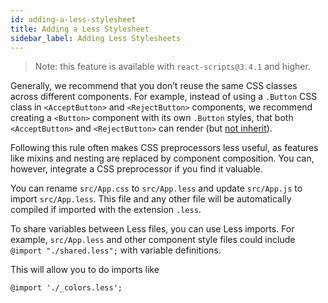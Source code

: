 ```yaml
---
id: adding-a-less-stylesheet
title: Adding a Less Stylesheet
sidebar_label: Adding Less Stylesheets
---
```


> Note: this feature is available with `react-scripts@3.4.1` and higher.

Generally, we recommend that you don’t reuse the same CSS classes across different components. For example, instead of using a `.Button` CSS class in `<AcceptButton>` and `<RejectButton>` components, we recommend creating a `<Button>` component with its own `.Button` styles, that both `<AcceptButton>` and `<RejectButton>` can render (but [not inherit](https://facebook.github.io/react/docs/composition-vs-inheritance.html)).

Following this rule often makes CSS preprocessors less useful, as features like mixins and nesting are replaced by component composition. You can, however, integrate a CSS preprocessor if you find it valuable.

You can rename `src/App.css` to `src/App.less` and update `src/App.js` to import `src/App.less`.
This file and any other file will be automatically compiled if imported with the extension `.less`.

To share variables between Less files, you can use Less imports. For example, `src/App.less` and other component style files could include `@import "./shared.less";` with variable definitions.

This will allow you to do imports like

```less
@import './_colors.less';
```
